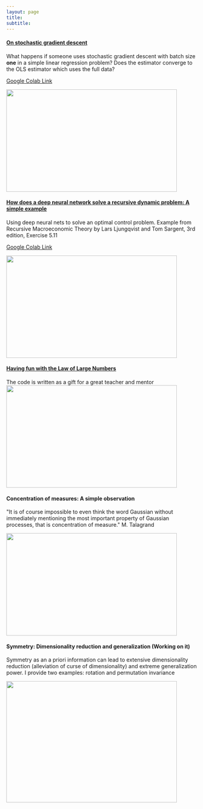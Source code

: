 ```yaml
---
layout: page
title: 
subtitle: 
---
```

>

#### <a href="https://github.com/Mekahou/Fun-Stuff/blob/main/codes/stochastic%20gradient%20descent/1%20Gradient%20Descent%20and%20Stochastic%20Gradient%20Descent.ipynb" target="_blank"> On stochastic gradient descent</a>

What happens if someone uses stochastic gradient descent with batch size **one** in a simple linear regression problem? Does the estimator converge to the OLS estimator which uses the full data? 

<a href="https://colab.research.google.com/drive/1o0Ds4FWpo8rEfHkKn0_8wkOZ6LMejkxL?usp=sharing" target="_blank"> Google Colab Link</a>

<img src="../docs/Webpage/Content/SGD_2nd.gif" width="450" height="270" class="center" >


#### <a href="https://github.com/Mekahou/Fun-Stuff/blob/main/codes/linear%20quadratic%20DP%20DNN/3.%20LQ_DP_DNN_Training_Main.ipynb" target="_blank"> How does a deep neural network solve a recursive dynamic problem: A simple example</a>

Using deep neural nets to solve an optimal control problem. Example from Recursive Macroeconomic Theory by Lars Ljungqvist and Tom Sargent, 3rd edition, Exercise 5.11 

<a href="https://colab.research.google.com/drive/1x3Q8KKvZ3y5_a8VyMAU0NJTRBomH8gPU?usp=sharing" target="_blank"> Google Colab Link</a>

<img src="../docs/Webpage/Content/u_hat.gif" width="450" height="270" class="center" >



#### <a href="https://github.com/Mekahou/Fun-Stuff/tree/main/codes/LLNPic" target="_blank"> Having fun with the Law of Large Numbers</a>
The code is written as a gift for a great teacher and mentor 
<img src="../docs/Webpage/Content/ms_lln.gif" width="450" height="270" class="center" >



#### Concentration of measures: A simple observation
"It is of course impossible to even think the word Gaussian without immediately mentioning the most important property of  Gaussian processes, that is concentration of measure."  M. Talagrand 

<img src="../docs/Webpage/Content/con_gaus_mes.gif" width="450" height="270" class="center" >

#### Symmetry: Dimensionality reduction and generalization (Working on it)

Symmetry as an a priori information can lead to extensive dimensionality reduction (alleviation of curse of dimensionality) and extreme generalization power. I provide two examples: rotation and permutation invariance

<img src="../docs/Webpage/Content/symm_rotation.png" width="450" height="320" class="center" >
